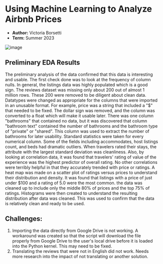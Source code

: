# Using Machine Learning to Analyze Airbnb Prices

- **Author:** Victoria Borsetti
- **Term:** Summer 2023

![image](https://github.com/vicotriangle/victoria_data606/assets/135077759/acff7126-38cb-4d52-b7af-68f4a96e62e7)






## Preliminary EDA Results
The preliminary analysis of the data confirmed that this data is interesting and usable. The first check done was to look at the frequency of column nulls. In general, the listings data was highly populated which is a good sign. The reviews dataset was missing only about 200 out of almost 1 million rows. These 200 were removed to be diligent about clean data. Datatypes were changed as appropriate for the columns that were imported in an unusable format. For example, price was a string that included a "$" that needed to be fixed. The dollar sign was removed, and the column was converted to a float which will make it usable later. There was one column "bathrooms" that contained no data, but it was discovered that column "bathroom text" contained the number of bathrooms and the bathroom type of "private" or "shared". This column was used to extract the number of bathrooms for later usability.
Standard statistics were taken for every numerical column. Some of the fields including accommodates, host listings count, and beds had dramatic outliers. When travelers rated their stays, the attribute with the largest standard deviation was cleanliness. Also, by looking at correlation data, it was found that travelers' rating of value of the experience was the highest predictor of overall rating. No other correlations were terribly helpful in that they accurately trended with price or ratings.
A heat map was made on a scatter plot of ratings versus prices to understand their distribution and density. It was found that listings with a price of just under $100 and a rating of 5.0 were the most common. the data was cleaned up to include only the middle 80% of prices and the top 75% of ratings.
Histograms were then created to understand the resulting distribution after data was cleaned. This was used to confirm that the data is relatively clean and ready to be used.


## Challenges:
1. Importing the data directly from Google Drive is not working. A workaround was created so that the script will download the file properly from Google Drive to the user's local drive before it is loaded into the Python kernel. This may need to be fixed.
2. Translating the reviews that were not in English did not work. Needs more research into the impact of not translating or another solution.
